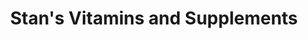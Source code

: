 ---
title: "Stan's Vitamins and Supplements"
url: /doylestown/stans-vitamins-and-supplements/
shop: Allgemein
---